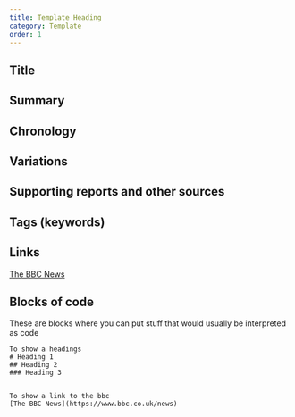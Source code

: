 ```yaml
---
title: Template Heading
category: Template
order: 1
---
```

## Title
## Summary
## Chronology
## Variations
## Supporting reports and other sources
## Tags (keywords)

##  Links
[The BBC News](https://www.bbc.co.uk/news)

## Blocks of code
These are blocks where you can put stuff that would usually be interpreted as code

```
To show a headings
# Heading 1
## Heading 2
### Heading 3


To show a link to the bbc
[The BBC News](https://www.bbc.co.uk/news)
```
